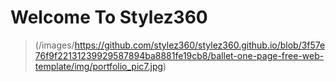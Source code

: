 #                     Welcome To Stylez360


> 
> (/images/https://github.com/stylez360/stylez360.github.io/blob/3f57e76f9f22131239929587894ba8881fe19cb8/ballet-one-page-free-web-template/img/portfolio_pic7.jpg)
